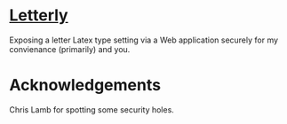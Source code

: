 # [Letterly](https://letterly.com/)

Exposing a letter Latex type setting via a Web application securely for my
convienance (primarily) and you.

# Acknowledgements

Chris Lamb for spotting some security holes.
